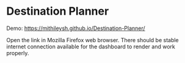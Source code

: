 # Destination Planner

Demo: https://mithileysh.github.io/Destination-Planner/

Open the link in Mozilla Firefox web browser.
There should be stable internet connection available for the dashboard to render and work properly.
